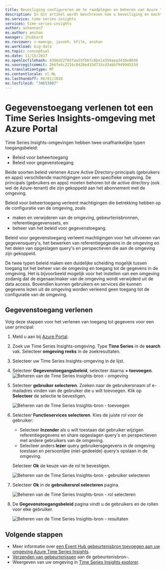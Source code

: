 ```yaml
---
title: Beveiliging configureren om te raadplegen en beheren van Azure Time Series Insights | Microsoft Docs
description: In dit artikel wordt beschreven hoe u beveiliging en machtigingen als access management-beleid en de data access-beleid voor het beveiligen van Azure Time Series Insights.
ms.service: time-series-insights
services: time-series-insights
author: ashannon7
ms.author: anshan
manager: jhubbard
ms.reviewer: v-mamcge, jasonh, kfile, anshan
ms.workload: big-data
ms.topic: conceptual
ms.date: 11/15/2017
ms.openlocfilehash: 4306d22f03faa55fb6fc8be1a359aea3410e8038
ms.sourcegitcommit: 266fe4c2216c0420e415d733cd3abbf94994533d
ms.translationtype: MT
ms.contentlocale: nl-NL
ms.lasthandoff: 06/01/2018
ms.locfileid: "34653807"
---
```

# <a name="grant-data-access-to-a-time-series-insights-environment-using-azure-portal"></a>Gegevenstoegang verlenen tot een Time Series Insights-omgeving met Azure Portal

Time Series Insights-omgevingen hebben twee onafhankelijke typen toegangsbeleid:

* Beleid voor beheertoegang
* Beleid voor gegevenstoegang

Beide soorten beleid verlenen Azure Active Directory-principals (gebruikers en apps) verschillende machtigingen voor een specifieke omgeving. De principals (gebruikers en apps) moeten behoren tot de active directory (ook wel de Azure-tenant) die zijn gekoppeld aan het abonnement met de omgeving.

Beleid voor beheertoegang verleent machtigingen die betrekking hebben op de configuratie van de omgeving, zoals
*   maken en verwijderen van de omgeving, gebeurtenisbronnen, referentiegegevenssets, en
*   beheer van het beleid voor gegevenstoegang.

Beleid voor gegevenstoegang verleent machtigingen voor het uitvoeren van gegevensquery's, het bewerken van referentiegegevens in de omgeving en het delen van opgeslagen query's en perspectieven die aan de omgeving zijn gekoppeld.

De twee typen beleid maken een duidelijke scheiding mogelijk tussen toegang tot het beheer van de omgeving en toegang tot de gegevens in de omgeving. Het is bijvoorbeeld mogelijk voor het instellen van een omgeving zodanig dat de eigenaar/maker van de omgeving wordt verwijderd uit de data access. Bovendien kunnen gebruikers en services die kunnen gegevens lezen uit de omgeving worden verleend geen toegang tot de configuratie van de omgeving.

## <a name="grant-data-access"></a>Gegevenstoegang verlenen
Volg deze stappen voor het verlenen van toegang tot gegevens voor een user principal:

1. Meld u aan bij [Azure Portal](https://portal.azure.com).

2. Zoek uw Time Series Insights-omgeving. Type **Time Series** in de **search** vak. Selecteer **omgeving reeks** in de zoekresultaten. 

3. Selecteer uw Time Series Insights-omgeving in de lijst.
   
4. Selecteer **Gegevenstoegangsbeleid**, selecteer daarna **+ toevoegen**.
  ![Beheren van de Time Series Insights-bron - omgeving](media/data-access/getstarted-grant-data-access1.png)

5. Selecteer **gebruiker selecteren**.  Zoeken naar de gebruikersnaam of e-mailadres vinden van de gebruiker die u wilt toevoegen. Klik op **Selecteer** de selectie te bevestigen. 

   ![Beheren van de Time Series Insights-bron - toevoegen](media/data-access/getstarted-grant-data-access2.png)

6. Selecteer **Functieservices selecteren**. Kies de juiste rol voor de gebruiker:
   - Selecteer **Inzender** als u wilt toestaan dat gebruiker wijzigen referentiegegevens en share opgeslagen query's en perspectieven met andere gebruikers van de omgeving. 
   - Selecteer anders **lezer** query gebruikersgegevens in de omgeving toestaan en persoonlijke (niet-gedeelde) query's opslaan in de omgeving.

   Selecteer **Ok** de keuze van de rol te bevestigen.

   ![Beheren van de Time Series Insights-bron - gebruiker selecteren](media/data-access/getstarted-grant-data-access3.png)

8. Selecteer **Ok** in de **gebruikersrol selecteren** pagina.

   ![Beheren van de Time Series Insights-bron - rol selecteren](media/data-access/getstarted-grant-data-access4.png)

9. De **Gegevenstoegangsbeleid** pagina vindt u de gebruikers en de rollen voor elke gebruiker.

   ![Beheren van de Time Series Insights-bron - resultaten](media/data-access/getstarted-grant-data-access5.png)

## <a name="next-steps"></a>Volgende stappen
* Meer informatie over [een Event Hub gebeurtenisbron toevoegen aan uw omgeving Azure Time Series Insights](time-series-insights-how-to-add-an-event-source-eventhub.md).
* [Verzenden van gebeurtenissen](time-series-insights-send-events.md) aan de gebeurtenisbron-.
* Weergeven van uw omgeving in [Time Series Insights explorer](https://insights.timeseries.azure.com).
